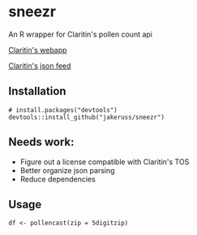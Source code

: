 # sneezr
An R wrapper for Claritin's pollen count api

[Claritin's webapp](http://www.claritin.com/allergy-forecast/)

[Claritin's json feed](http://www.claritin.com/weatherpollenservice/weatherpollenservice.svc/getforecast/[zipcode])

## Installation
```
# install.packages("devtools")
devtools::install_github("jakeruss/sneezr")
```

## Needs work:
- Figure out a license compatible with Claritin's TOS
- Better organize json parsing
- Reduce dependencies

## Usage
```
df <- pollencast(zip = 5digitzip)
```
